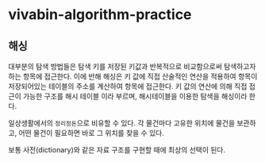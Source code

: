 # vivabin-algorithm-practice


## 해싱
대부분의 탐색 방법들은 탐색 키를 저장된 키값과 반복적으로 비교함으로써 탐색하고자 하는 항목에 접근한다. 
이에 반해 해싱은 키 값에 직접 산술적인 연산을 적용하여 항목이 저장되어있는 테이블의 주소를 계산하여 항목에 접근한다.
키 값의 연산에 의해 직접 접근이 가능한 구조를 해시 테이블 이라 부르며, 해시테이블을 이용한 탐색을 해싱이라 한다.

일상생활에서의 `정리정돈`으로 비유할 수 있다. 
각 물건마다 고유한 위치에 물건을 보관하고, 어떤 물건이 필요하면 바로 그 위치를 찾을 수 있다.

보통 사전(dictionary)와 같은 자료 구조를 구현할 때에 최상의 선택이 된다. 

